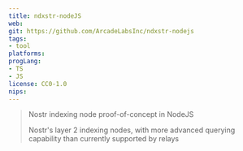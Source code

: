 ```yaml
---
title: ndxstr-nodeJS
web: 
git: https://github.com/ArcadeLabsInc/ndxstr-nodejs
tags:
- tool
platforms: 
progLang:
- TS
- JS
license: CC0-1.0
nips:
---
```


> Nostr indexing node proof-of-concept in NodeJS
>
> Nostr's layer 2 indexing nodes, with more advanced querying capability than currently supported by relays